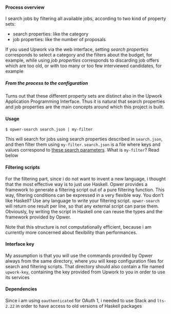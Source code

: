 #### Process overview

I search jobs by filtering all available jobs, according to two kind
of property sets:

- search properties: like the category
- job properties: like the number of proposals

If you used Upwork via the web interface, setting *search properties*
corresponds to select a category and the filters about the budget, for
example, while using *job properties* corresponds to discarding job
offers which are too old, or with too many or too few interviewed
candidates, for example

##### From the process to the configuration

Turns out that these different property sets are distinct also in the
Upwork Application Programming Interface. Thus it is natural that
search properties and job properties are the main concepts around
which this project is built.

#### Usage

    $ opwer-search search.json | my-filter

This will search for jobs using search properties described in
`search.json`, and then filter them using `my-filter`. `search.json`
is a file where keys and values correspond to [these search
parameters](https://developers.upwork.com/?lang=python#jobs_search-for-jobs).
What is `my-filter`? Read below

#### Filtering scripts

For the filtering part, since i do not want to invent a new language,
i thought that the most effective way is to just use Haskell. Opwer
provides a framework to generate a filtering script out of a pure
filtering function. This way, filtering conditions can be expressed in
a very flexible way. You don't like Haskell? Use any language to write
your filtering script. `opwer-search` will return one result per line,
so that any external script can parse them. Obviously, by writing the
script in Haskell one can reuse the types and the framework provided
by Opwer.

Note that this structure is not computationally efficient, because i
am currently more concerned about flexibility than performances.

#### Interface key

My assumption is that you will use the commands provided by Opwer
always from the same directory, where you will keep configuration
files for search and filtering scripts. That directory should also
contain a file named `upwork-key`, containing the key provided from
Upwork to you in order to use its services

#### Dependencies

Since i am using `oauthenticated` for OAuth 1, i needed to use Stack
and `lts-2.22` in order to have access to old versions of Haskell
packages
